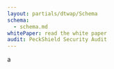 ```yaml
---
layout: partials/dtwap/Schema
schema:
  - schema.md
whitePaper: read the white paper
audit: PeckShield Security Audit 
---
```

a